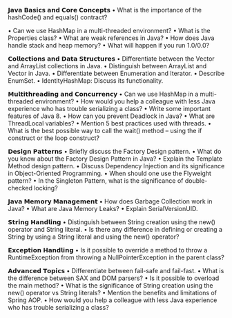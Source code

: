 𝗝𝗮𝘃𝗮 𝗕𝗮𝘀𝗶𝗰𝘀 𝗮𝗻𝗱 𝗖𝗼𝗿𝗲 𝗖𝗼𝗻𝗰𝗲𝗽𝘁𝘀
• What is the importance of the hashCode() and equals() contract?

• Can we use HashMap in a multi-threaded environment?
• What is the Properties class?
• What are weak references in Java?
• How does Java handle stack and heap memory?
• What will happen if you run 1.0/0.0?

𝗖𝗼𝗹𝗹𝗲𝗰𝘁𝗶𝗼𝗻𝘀 𝗮𝗻𝗱 𝗗𝗮𝘁𝗮 𝗦𝘁𝗿𝘂𝗰𝘁𝘂𝗿𝗲𝘀
• Differentiate between the Vector and ArrayList collections in Java.
• Distinguish between ArrayList and Vector in Java.
• Differentiate between Enumeration and Iterator.
• Describe EnumSet.
• IdentityHashMap: Discuss its functionality.

𝗠𝘂𝗹𝘁𝗶𝘁𝗵𝗿𝗲𝗮𝗱𝗶𝗻𝗴 𝗮𝗻𝗱 𝗖𝗼𝗻𝗰𝘂𝗿𝗿𝗲𝗻𝗰𝘆
• Can we use HashMap in a multi-threaded environment?
• How would you help a colleague with less Java experience who has trouble serializing a class?
• Write some important features of Java 8.
• How can you prevent Deadlock in Java?
• What are ThreadLocal variables?
• Mention 5 best practices used with threads.
• What is the best possible way to call the wait() method – using the if construct or the loop construct?

𝗗𝗲𝘀𝗶𝗴𝗻 𝗣𝗮𝘁𝘁𝗲𝗿𝗻𝘀
• Briefly discuss the Factory Design pattern.
• What do you know about the Factory Design Pattern in Java?
• Explain the Template Method design pattern.
• Discuss Dependency Injection and its significance in Object-Oriented Programming.
• When should one use the Flyweight pattern?
• In the Singleton Pattern, what is the significance of double-checked locking?

𝗝𝗮𝘃𝗮 𝗠𝗲𝗺𝗼𝗿𝘆 𝗠𝗮𝗻𝗮𝗴𝗲𝗺𝗲𝗻𝘁
• How does Garbage Collection work in Java?
• What are Java Memory Leaks?
• Explain SerialVersionUID.

𝗦𝘁𝗿𝗶𝗻𝗴 𝗛𝗮𝗻𝗱𝗹𝗶𝗻𝗴
• Distinguish between String creation using the new() operator and String literal.
• Is there any difference in defining or creating a String by using a String literal and using the new() operator?

𝗘𝘅𝗰𝗲𝗽𝘁𝗶𝗼𝗻 𝗛𝗮𝗻𝗱𝗹𝗶𝗻𝗴
• Is it possible to override a method to throw a RuntimeException from throwing a NullPointerException in the parent class?

𝗔𝗱𝘃𝗮𝗻𝗰𝗲𝗱 𝗧𝗼𝗽𝗶𝗰𝘀
• Differentiate between fail-safe and fail-fast.
• What is the difference between SAX and DOM parsers?
• Is it possible to overload the main method?
• What is the significance of String creation using the new() operator vs String literals?
• Mention the benefits and limitations of Spring AOP.
• How would you help a colleague with less Java experience who has trouble serializing a class?
